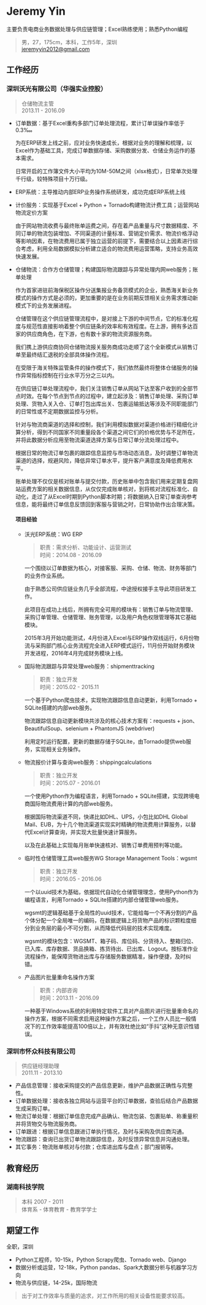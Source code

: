 # Jeremy Yin

主要负责电商业务数据处理与供应链管理；Excel熟练使用；熟悉Python编程

> 男，27，175cm，本科，工作5年，深圳  
> jeremyyin2012@gmail.com

## 工作经历

### 深圳沃光有限公司（华强实业控股）

> 仓储物流主管  
> 2013.11 - 2016.09

- 订单数据：基于Excel重构多部门订单处理流程，累计订单误操作率低于0.3‱

  为在ERP研发上线之前，应对业务快速成长，根据对业务的理解和梳理，以Excel作为基础工具，完成订单数据存储、采购数据分发、仓储业务运作的基本需求。

  日常开启的工作簿文件大小平均为10M-50M之间（xlsx格式），日常单次处理千行级，较特殊项目十万行级。

- ERP系统：主导推动内部ERP业务操作系统研发，成功完成ERP系统上线

- 计价服务：实现基于Excel + Python + Tornado构建物流计费工具；运营网站物流定价方案

  由于网站物流收费与最终账单运费之间，存在着产品重量与尺寸数据精度、不同订单的物流包装增加、不同渠道的计量标准、营销定价需求、物流价格浮动等影响因素，在物流费用已属于独立运营的前提下，需要结合以上因素进行综合考虑，利用全局数据模拟分析建立适合的物流费用运营策略，支持业务高效快速发展。

- 仓储物流：合作方仓储管理；构建国际物流跟踪与异常处理内网web服务；账单处理

  作为首家进驻前海保税区操作分送集报业务备货模式的企业，熟悉海关新业务模式的操作方式是必须的，更加重要的是在业务前期反馈相关业务需求推动新模式下的业务发展进程。

  仓储管理在这个供应链管理流程中，是对接上下游的中间节点，它的标准化程度与规范性直接影响着整个供应链条的效率和有效程度。在上游，拥有多达百家的供应商角色，在下游，也有数十家的物流资源服务商。

  我们携上游供应商协同仓储物流报关服务商成功走顺了这个全新模式从销售订单至最终结汇退税的全部具体操作流程。

  在受限于海关特殊监管条件的操作模式下，我们依然最终将整体仓储服务的操作异常指标控制在行业水平万分之三以内。

  在供应链订单处理流程中，我们关注销售订单从网站下达至客户收到的全部节点时效。在每个节点到节点的过程中，建立起涉及：销售订单处理、采购订单处理、货物入关入仓、订单打包出库出关、包裹运输抵达等涉及不同职能部门的日常性或不定期数据监控与分析。

  针对与物流商渠道的选择和控制，我们利用模拟数据对渠道价格进行精细化计算分析，得到不同国家不同重量段各个渠道之间它们的价格优势与不足所在，并将此数据分析应用至物流渠道选择方案与日常订单分流处理过程中。

  根据日常的物流订单包裹的跟踪信息监控与市场动态消息，及时调整订单物流渠道的选择，规避风险，降低异常订单水平，提升客户满意度及降低费用水平。

  账单处理不仅仅是核对账单与提交付款，历史账单中包含我们用来定期复盘网站运费方案的相关数据信息，从仅仅完成账单核对，到将核对流程标准化、自动化，走过了从Excel时期到Python脚本时期；将数据纳入日常订单查询参考信息，能将最终订单信息反馈回到客服与营销之时，日常协助作出合理决策。

  #### 项目经验

  - 沃光ERP系统：WG ERP

    > 职责：需求分析、功能设计、运营测试  
    > 时间：2014.08 - 2016.09

    一个围绕以订单数据为核心，对接客服、采购、仓储、物流、财务等部门的业务作业系统。

    由于熟悉公司供应链业务几乎全部流程，中途授权接手主导此项目研发工作。

    此项目在成功上线后，所拥有完全可用的模块有：销售订单与物流管理、采购订单管理、仓储管理、账务管理，以及用户角色权限管理等其它基础模块。

    2015年3月开始功能测试，4月份进入Excel与ERP操作双线运行，6月份物流与采购部门核心业务流程完全进入ERP模式运行，11月份开始财务模块开发进程，2016年4月完成财务模块上线。

  - 国际物流跟踪与异常处理web服务：shipmenttracking

    > 职责：独立开发  
    > 时间：2015.02 - 2015.11

    一个基于Python爬虫技术，实现物流跟踪信息自动更新，利用Tornado + SQLite搭建的内部web服务。

    物流跟踪信息自动更新模块共涉及的核心技术方案有：requests + json、BeautifulSoup、selenium + PhantomJS (webdriver)

    利用定时运行配置，更新的数据存储于SQLite，由Tornado提供web服务，实现相关业务操作。

  - 物流报价计算与查询web服务：shippingcalculations

    > 职责：独立开发  
    > 时间：2015.07 - 2016.01

    一个使用Python作为编程语言，利用Tornado + SQLite搭建，实现跨境电商国际物流费用计算的内部web服务。

    根据国际物流渠道不同，快递比如DHL、UPS，小包比如DHL Global Mail、EUB，为十几个物流渠道实现实时精确的物流费用计算服务，以替代Excel计算查询，并实现大批量快速计算服务。

    以及在此基础上实现每月账单快速核对、销售订单费用预判等功能。

  - 临时性仓储管理工具web服务WG Storage Management Tools：wgsmt

    > 职责：独立开发  
    > 时间：2016.05 - 2016.06

    一个以uuid技术为基础，依据现代自动化仓储管理理念，使用Python作为编程语言，利用Tornado + SQLite搭建的内部仓储管理web服务。

    wgsmt的逻辑基础基于全局性的uuid技术，它能给每一个不再分割的产品个体分配一个全局唯一的编码，在数据逻辑上将货物产品的标识颗粒度细分到业务层的最小不可分割，从而降低代码层的技术实现难度。

    wgsmt的模块包含：WGSMT、箱子码、库位码、分货待入、整箱归位、已入库、库存数据、货品换箱、拣货待出、已出库、Logout。按标准作业流程操作，能保障货物进出库与存储服务数据精准，操作便捷，及时纠错。

  - 产品图片批量重命名操作方案

    > 职责：内部咨询  
    > 时间：2013.11 - 2016.09

    一种基于Windows系统的利用特定软件工具对产品图片进行批量重命名的操作方案，根据不同需求启用这种操作方案之后，一个工作人员比一般情况下的工作效率能提高100倍以上，并有效杜绝比如“手抖”这种无意识性错误。

### 深圳市怀众科技有限公司

> 供应链经理助理  
> 2011.11 - 2013.10

- 产品信息管理：接收采购提交的产品信息更新，维护产品数据正确性与完整性。
- 订单数据处理：接收各独立网站与运营平台的订单数据，查验后结合产品数据生成采购订单。
- 物流订单处理：根据订单信息完成产品确认、物流包装、包裹贴单、称重量积并将货物交与物流服务商。
- 订单跟进：根据订单信息跟进订单执行情况，及时与采购及供应商沟通。
- 物流跟踪：查询已出货订单物流跟踪信息，及时反馈异常信息并沟通处理。
- 其它事务：物流账单核对与付款；仓库进出库与盘点；部门报销等。

## 教育经历

### 湖南科技学院

> 本科 2007 - 2011  
> 体育系 - 体育教育 - 教育学学士

## 期望工作

全职，深圳

- Python工程师，10-15k，Python Scrapy爬虫、Tornado web、Django
- 数据分析或运营，12-18k，Python pandas、Spark大数据分析与机器学习方向
- 物流与供应链，14-25k，国际物流

> 出于对工作效率与质量的追求，对工作所用的相关设备性能要求较高。